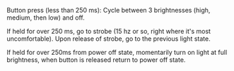 Button press (less than 250 ms): Cycle between 3 brightnesses (high, medium, then low) and off.

If held for over 250 ms, go to strobe (15 hz or so, right where it's most uncomfortable).  Upon release of strobe, go to the previous light state.

If held for over 250ms from power off state, momentarily turn on light at full brightness, when button is released return to power off state.